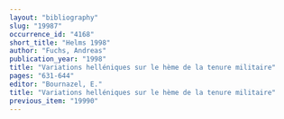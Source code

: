 ```yaml
---
layout: "bibliography"
slug: "19987"
occurrence_id: "4168"
short_title: "Helms 1998"
author: "Fuchs, Andreas"
publication_year: "1998"
title: "Variations helléniques sur le hème de la tenure militaire"
pages: "631-644"
editor: "Bournazel, E."
title: "Variations helléniques sur le hème de la tenure militaire"
previous_item: "19990"
---
```

